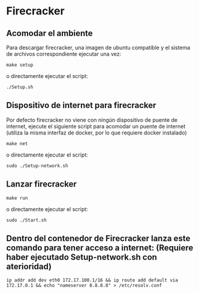 # Firecracker

## Acomodar el ambiente

Para descargar firecracker, una imagen de ubuntu compatible y el sistema de archivos correspondiente ejecutar una vez:

    make setup

o directamente ejecutar el script:

    ./Setup.sh

## Dispositivo de internet para firecracker

Por defecto firecracker no viene con ningún dispositivo de puente de internet, ejecute el siguiente script para acomodar un puente de internet (utiliza la misma interfaz de docker, por lo que requiere docker instalado)

    make net

o directamente ejecutar el script:

    sudo ./Setup-network.sh

## Lanzar firecracker

    make run

o directamente ejecutar el script:

    sudo ./Start.sh

## Dentro del contenedor de Firecracker lanza este comando para tener acceso a internet: (Requiere haber ejecutado Setup-network.sh con aterioridad)

    ip addr add dev eth0 172.17.100.1/16 && ip route add default via 172.17.0.1 && echo "nameserver 8.8.8.8" > /etc/resolv.conf
